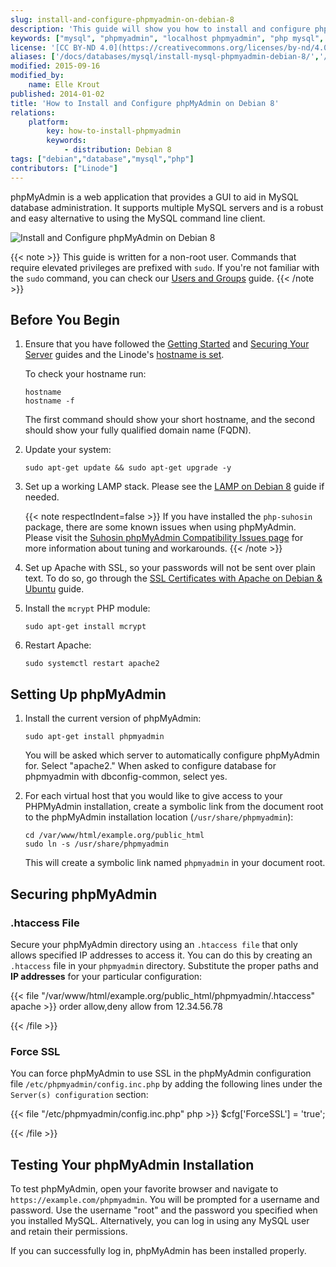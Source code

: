 ```yaml
---
slug: install-and-configure-phpmyadmin-on-debian-8
description: 'This guide will show you how to install and configure phpMyAdmin to manage MySQL databases and users though a web interface with a GUI on Debian 8.'
keywords: ["mysql", "phpmyadmin", "localhost phpmyadmin", "php mysql", "http localhost phpmyadmin", "sql", "debian", "debian 8", "php", "mysql management"]
license: '[CC BY-ND 4.0](https://creativecommons.org/licenses/by-nd/4.0)'
aliases: ['/docs/databases/mysql/install-mysql-phpmyadmin-debian-8/','/databases/mysql/install-and-configure-phpmyadmin-on-debian-8/','/docs/databases/mysql/manage-mysql-phpmyadmin-debian-8/']
modified: 2015-09-16
modified_by:
    name: Elle Krout
published: 2014-01-02
title: 'How to Install and Configure phpMyAdmin on Debian 8'
relations:
    platform:
        key: how-to-install-phpmyadmin
        keywords:
            - distribution: Debian 8
tags: ["debian","database","mysql","php"]
contributors: ["Linode"]
---
```


phpMyAdmin is a web application that provides a GUI to aid in MySQL database administration. It supports multiple MySQL servers and is a robust and easy alternative to using the MySQL command line client.

![Install and Configure phpMyAdmin on Debian 8](how-to-install-and-configure-phpmyadmin-on-debian-8.png)

{{< note >}}
This guide is written for a non-root user. Commands that require elevated privileges are prefixed with `sudo`. If you're not familiar with the `sudo` command, you can check our [Users and Groups](/docs/guides/linux-users-and-groups/) guide.
{{< /note >}}

## Before You Begin

1.  Ensure that you have followed the [Getting Started](/docs/products/platform/get-started/) and [Securing Your Server](/docs/products/compute/compute-instances/guides/set-up-and-secure/) guides and the Linode's [hostname is set](/docs/products/platform/get-started/#setting-the-hostname).

    To check your hostname run:

        hostname
        hostname -f

    The first command should show your short hostname, and the second should show your fully qualified domain name (FQDN).

2.  Update your system:

        sudo apt-get update && sudo apt-get upgrade -y

3.  Set up a working LAMP stack. Please see the [LAMP on Debian 8](/docs/guides/lamp-on-debian-8-jessie/) guide if needed.

    {{< note respectIndent=false >}}
If you have installed the `php-suhosin` package, there are some known issues when using phpMyAdmin. Please visit the [Suhosin phpMyAdmin Compatibility Issues page](http://www.hardened-php.net/hphp/troubleshooting.html) for more information about tuning and workarounds.
{{< /note >}}

4.  Set up Apache with SSL, so your passwords will not be sent over plain text. To do so, go through the [SSL Certificates with Apache on Debian & Ubuntu](/docs/guides/ssl-apache2-debian-ubuntu/) guide.

5.  Install the `mcrypt` PHP module:

        sudo apt-get install mcrypt

6.  Restart Apache:

        sudo systemctl restart apache2


## Setting Up phpMyAdmin

1.  Install the current version of phpMyAdmin:

        sudo apt-get install phpmyadmin

    You will be asked which server to automatically configure phpMyAdmin for. Select "apache2." When asked to configure database for phpmyadmin with dbconfig-common, select yes.

2.  For each virtual host that you would like to give access to your PHPMyAdmin installation, create a symbolic link from the document root to the phpMyAdmin installation location (`/usr/share/phpmyadmin`):

        cd /var/www/html/example.org/public_html
        sudo ln -s /usr/share/phpmyadmin

    This will create a symbolic link named `phpmyadmin` in your document root.


## Securing phpMyAdmin

### .htaccess File

Secure your phpMyAdmin directory using an `.htaccess file` that only allows specified IP addresses to access it. You can do this by creating an `.htaccess` file in your `phpmyadmin` directory. Substitute the proper paths and **IP addresses** for your particular configuration:


{{< file "/var/www/html/example.org/public_html/phpmyadmin/.htaccess" apache >}}
order allow,deny
allow from 12.34.56.78

{{< /file >}}



### Force SSL

You can force phpMyAdmin to use SSL in the phpMyAdmin configuration file `/etc/phpmyadmin/config.inc.php` by adding the following lines under the `Server(s) configuration` section:

{{< file "/etc/phpmyadmin/config.inc.php" php >}}
$cfg['ForceSSL'] = 'true';

{{< /file >}}


## Testing Your phpMyAdmin Installation

To test phpMyAdmin, open your favorite browser and navigate to `https://example.com/phpmyadmin`. You will be prompted for a username and password. Use the username "root" and the password you specified when you installed MySQL. Alternatively, you can log in using any MySQL user and retain their permissions.

If you can successfully log in, phpMyAdmin has been installed properly.
